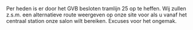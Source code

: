 

Per heden is er door het GVB besloten tramlijn 25 op te heffen. Wij zullen z.s.m. een alternatieve route weergeven op onze site voor als u vanaf het centraal station onze salon wilt bereiken. Excuses voor het ongemak.
